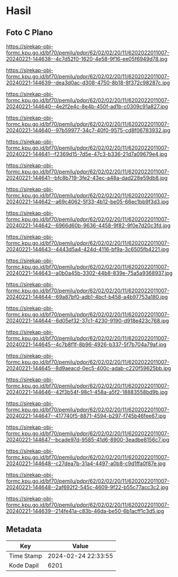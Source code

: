# Hasil

## Foto C Plano

https://sirekap-obj-formc.kpu.go.id/bf70/pemilu/pdpr/62/02/02/20/11/6202022011007-20240221-144638--4c7d52f0-1620-4e58-9f16-ee05f6949d78.jpg

https://sirekap-obj-formc.kpu.go.id/bf70/pemilu/pdpr/62/02/02/20/11/6202022011007-20240221-144639--dea3d0ac-d308-4750-8b18-8f372c98287c.jpg

https://sirekap-obj-formc.kpu.go.id/bf70/pemilu/pdpr/62/02/02/20/11/6202022011007-20240221-144640--4e2f2e4c-8e4b-450f-ad1b-c0309c91a827.jpg

https://sirekap-obj-formc.kpu.go.id/bf70/pemilu/pdpr/62/02/02/20/11/6202022011007-20240221-144640--97b59977-34c7-40f0-9575-cd8f06783932.jpg

https://sirekap-obj-formc.kpu.go.id/bf70/pemilu/pdpr/62/02/02/20/11/6202022011007-20240221-144641--f2369d15-7d5e-47c3-b336-21d7a09679e4.jpg

https://sirekap-obj-formc.kpu.go.id/bf70/pemilu/pdpr/62/02/02/20/11/6202022011007-20240221-144641--bfc8b719-3fe2-43ec-a48a-dad228e59db8.jpg

https://sirekap-obj-formc.kpu.go.id/bf70/pemilu/pdpr/62/02/02/20/11/6202022011007-20240221-144642--a69c4062-5f33-4b12-be05-66ec1bb9f3d3.jpg

https://sirekap-obj-formc.kpu.go.id/bf70/pemilu/pdpr/62/02/02/20/11/6202022011007-20240221-144642--6966d60b-9636-4458-9f82-9f0e7d20c3fd.jpg

https://sirekap-obj-formc.kpu.go.id/bf70/pemilu/pdpr/62/02/02/20/11/6202022011007-20240221-144643--4443d5a4-424d-4116-bf9a-3c6505fb4221.jpg

https://sirekap-obj-formc.kpu.go.id/bf70/pemilu/pdpr/62/02/02/20/11/6202022011007-20240221-144643--a0b0a45b-3302-44b8-839e-75a5a9368937.jpg

https://sirekap-obj-formc.kpu.go.id/bf70/pemilu/pdpr/62/02/02/20/11/6202022011007-20240221-144644--69a87bf0-adb1-4bcf-b458-a4b97753a180.jpg

https://sirekap-obj-formc.kpu.go.id/bf70/pemilu/pdpr/62/02/02/20/11/6202022011007-20240221-144644--6d05ef32-37c1-4230-9190-d918e423c768.jpg

https://sirekap-obj-formc.kpu.go.id/bf70/pemilu/pdpr/62/02/02/20/11/6202022011007-20240221-144645--4c7b8f1f-8b96-4926-b337-5f7b704a79af.jpg

https://sirekap-obj-formc.kpu.go.id/bf70/pemilu/pdpr/62/02/02/20/11/6202022011007-20240221-144645--8d9aeacd-0ec5-400c-adab-c220f59625bb.jpg

https://sirekap-obj-formc.kpu.go.id/bf70/pemilu/pdpr/62/02/02/20/11/6202022011007-20240221-144646--42f3b54f-98c1-458a-a5f2-18883558bd9b.jpg

https://sirekap-obj-formc.kpu.go.id/bf70/pemilu/pdpr/62/02/02/20/11/6202022011007-20240221-144647--417740f5-8871-4594-b297-f745b46fee67.jpg

https://sirekap-obj-formc.kpu.go.id/bf70/pemilu/pdpr/62/02/02/20/11/6202022011007-20240221-144647--bcade97d-9585-41d6-8900-3eadbe8156c7.jpg

https://sirekap-obj-formc.kpu.go.id/bf70/pemilu/pdpr/62/02/02/20/11/6202022011007-20240221-144648--c27dea7b-31a4-4497-a0b8-c9d1ffa0f87e.jpg

https://sirekap-obj-formc.kpu.go.id/bf70/pemilu/pdpr/62/02/02/20/11/6202022011007-20240221-144648--2af692f2-545c-4609-9f22-b55c77acc3c2.jpg

https://sirekap-obj-formc.kpu.go.id/bf70/pemilu/pdpr/62/02/02/20/11/6202022011007-20240221-144639--214fe41a-c83b-46da-be50-6b1acff1c3d5.jpg


## Metadata

| Key        | Value               |
| ---------- | ------------------- |
| Time Stamp | 2024-02-24 22:33:55 |
| Kode Dapil | 6201                |



